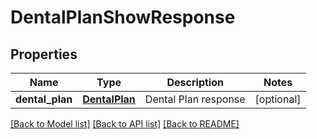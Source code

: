 # DentalPlanShowResponse

## Properties
Name | Type | Description | Notes
------------ | ------------- | ------------- | -------------
**dental_plan** | [**DentalPlan**](DentalPlan.md) | Dental Plan response | [optional] 

[[Back to Model list]](../README.md#documentation-for-models) [[Back to API list]](../README.md#documentation-for-api-endpoints) [[Back to README]](../README.md)


